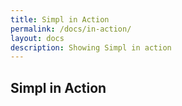 ```yaml
---
title: Simpl in Action
permalink: /docs/in-action/
layout: docs
description: Showing Simpl in action
---
```


## Simpl in Action

